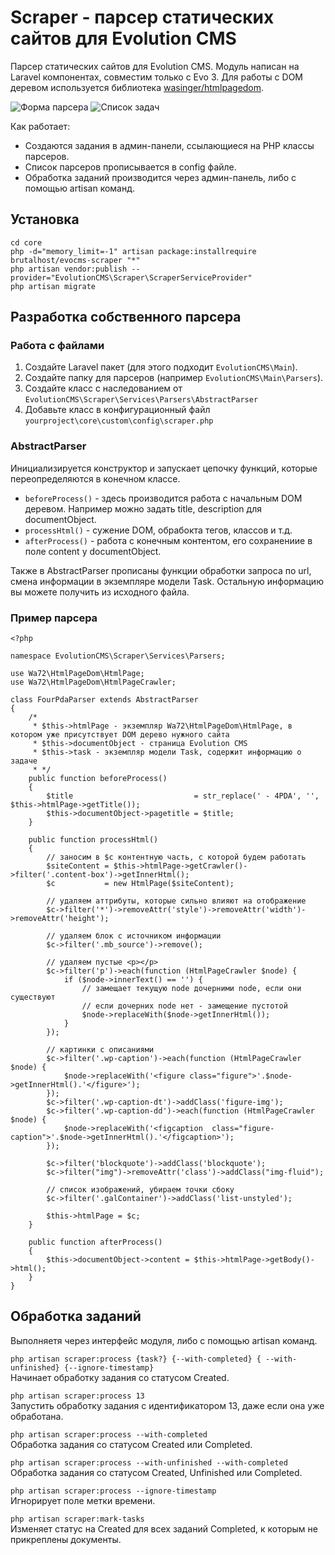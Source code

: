 # Scraper - парсер статических сайтов для Evolution CMS
Парсер статических сайтов для Evolution CMS. Модуль написан на Laravel компонентах, совместим только с Evo 3. Для работы с DOM деревом используется библиотека [wasinger/htmlpagedom](https://github.com/wasinger/htmlpagedom "wasinger/htmlpagedom").

![Форма парсера](https://community.evocms.ru/assets/images/uploads/2045/vQmHZUPaUM0g1e6.png "Форма парсера")
![Список задач](https://community.evocms.ru/assets/images/uploads/2045/iklIbRB9CPEOkEq.png "Список задач")

Как работает:
- Создаются задания в админ-панели, ссылающиеся на PHP классы парсеров.
- Список парсеров прописывается в config файле.
- Обработка заданий производится через админ-панель, либо с помощью artisan команд.

## Установка
```cd core```  
```php -d="memory_limit=-1" artisan package:installrequire brutalhost/evocms-scraper "*"```  
```php artisan vendor:publish --provider="EvolutionCMS\Scraper\ScraperServiceProvider"```  
```php artisan migrate```

## Разработка собственного парсера
### Работа с файлами
1. Создайте Laravel пакет (для этого подходит ```EvolutionCMS\Main```).
2. Создайте папку для парсеров (например ```EvolutionCMS\Main\Parsers```).
3. Создайте класс с наследованием от ```EvolutionCMS\Scraper\Services\Parsers\AbstractParser```
4. Добавьте класс в конфигурационный файл ```yourproject\core\custom\config\scraper.php```

### AbstractParser
Инициализируется конструктор и запускает цепочку функций, которые переопределяются в конечном классе.
- ```beforeProcess()``` - здесь производится работа с начальным DOM деревом. Например можно задать title, description для documentObject.
- ```processHtml()``` - сужение DOM, обрабокта тегов, классов и т.д.
- ```afterProcess()``` - работа с конечным контентом, его сохранениие в поле content у documentObject.

Также в AbstractParser прописаны функции обработки запроса по url, смена информации в экземпляре модели Task. Остальную информацию вы можете получить из исходного файла.

### Пример парсера
```
<?php

namespace EvolutionCMS\Scraper\Services\Parsers;

use Wa72\HtmlPageDom\HtmlPage;
use Wa72\HtmlPageDom\HtmlPageCrawler;

class FourPdaParser extends AbstractParser
{
    /*
     * $this->htmlPage - экземпляр Wa72\HtmlPageDom\HtmlPage, в котором уже присутствует DOM дерево нужного сайта
     * $this->documentObject - страница Evolution CMS
     * $this->task - экземпляр модели Task, содержит информацию о задаче
     * */
    public function beforeProcess()
    {
        $title                           = str_replace(' - 4PDA', '', $this->htmlPage->getTitle());
        $this->documentObject->pagetitle = $title;
    }

    public function processHtml()
    {
        // заносим в $c контентную часть, с которой будем работать
        $siteContent = $this->htmlPage->getCrawler()->filter('.content-box')->getInnerHtml();
        $c           = new HtmlPage($siteContent);

        // удаляем аттрибуты, которые сильно влияют на отображение
        $c->filter('*')->removeAttr('style')->removeAttr('width')->removeAttr('height');

        // удаляем блок с источником информации
        $c->filter('.mb_source')->remove();

        // удаляем пустые <p></p>
        $c->filter('p')->each(function (HtmlPageCrawler $node) {
            if ($node->innerText() == '') {
                // замещает текущую node дочерними node, если они существуют
                // если дочерних node нет - замещение пустотой
                $node->replaceWith($node->getInnerHtml());
            }
        });

        // картинки с описаниями
        $c->filter('.wp-caption')->each(function (HtmlPageCrawler $node) {
            $node->replaceWith('<figure class="figure">'.$node->getInnerHtml().'</figure>');
        });
        $c->filter('.wp-caption-dt')->addClass('figure-img');
        $c->filter('.wp-caption-dd')->each(function (HtmlPageCrawler $node) {
            $node->replaceWith('<figcaption  class="figure-caption">'.$node->getInnerHtml().'</figcaption>');
        });

        $c->filter('blockquote')->addClass('blockquote');
        $c->filter("img")->removeAttr('class')->addClass("img-fluid");

        // список изображений, убираем точки сбоку
        $c->filter('.galContainer')->addClass('list-unstyled');

        $this->htmlPage = $c;
    }

    public function afterProcess()
    {
        $this->documentObject->content = $this->htmlPage->getBody()->html();
    }
}
```

## Обработка заданий
Выполняетя через интерфейс модуля, либо с помощью artisan команд.

```php artisan scraper:process {task?} {--with-completed} { --with-unfinished} {--ignore-timestamp}```  
Начинает обработку задания со статусом Created.

```php artisan scraper:process 13```  
Запустить обработку задания с идентификатором 13, даже если она уже обработана.

```php artisan scraper:process --with-completed```  
Обработка задания со статусом Created или Completed.

```php artisan scraper:process --with-unfinished --with-completed```  
Обработка задания со статусом Created, Unfinished или Completed.

```php artisan scraper:process --ignore-timestamp```  
Игнорирует поле метки времени.

```php artisan scraper:mark-tasks```  
Изменяет статус на Created для всех заданий Completed, к которым не прикреплены документы.
